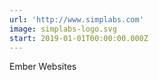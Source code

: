 ```yaml
---
url: 'http://www.simplabs.com'
image: simplabs-logo.svg
start: 2019-01-01T00:00:00.000Z
---
```

Ember Websites
